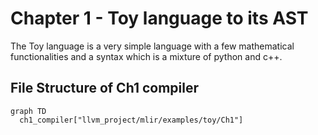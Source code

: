 # Chapter 1 - Toy language to its AST

The Toy language is a very simple language with a few mathematical functionalities and a syntax which is a mixture of python and c++.

## File Structure of Ch1 compiler

```mermaid
graph TD
  ch1_compiler["llvm_project/mlir/examples/toy/Ch1"]
```

